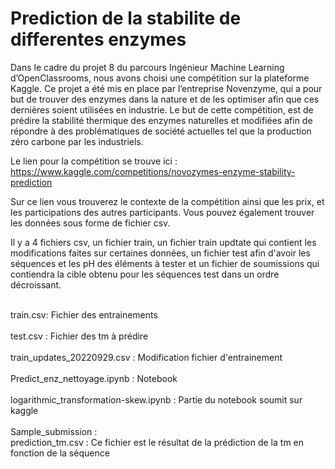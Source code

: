 # Prediction de la stabilite de differentes enzymes
Dans le cadre du projet 8 du parcours Ingénieur Machine Learning d’OpenClassrooms, nous avons choisi une compétition sur la plateforme Kaggle. Ce projet a été mis en place par l’entreprise Novenzyme, qui a pour but de trouver des enzymes dans la nature et de les optimiser afin que ces dernières soient utilisées en industrie. Le but de cette compétition, est de prédire la stabilité thermique des enzymes naturelles et modifiées afin de répondre à des problématiques de société actuelles tel que la production zéro carbone par les industriels. 

Le lien pour la compétition se trouve ici : https://www.kaggle.com/competitions/novozymes-enzyme-stability-prediction

Sur ce lien vous trouverez le contexte de la compétition ainsi que les prix, et les participations des autres participants. Vous pouvez également trouver les données sous forme de fichier csv. 

Il y a 4 fichiers csv, un fichier train, un fichier train updtate qui contient les modifications faites sur certaines données, un fichier test afin d'avoir les séquences et les pH des éléments à tester et un fichier de soumissions qui contiendra la cible obtenu pour les séquences test dans un ordre décroissant. 

<br/> train.csv: Fichier des entrainements<br/>
<br/>test.csv : Fichier des tm à prédire<br/>
<br/>train_updates_20220929.csv : Modification fichier d'entrainement <br/>
<br/>Predict_enz_nettoyage.ipynb : Notebook<br/>
<br/>logarithmic_transformation-skew.ipynb : Partie du notebook soumit sur kaggle <br/>
<br/>Sample_submission : 
<br/>prediction_tm.csv : Ce fichier est le résultat de la prédiction de la tm en fonction de la séquence<br/>
